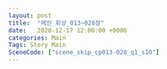 ```yaml
---
layout: post
title:  "메인_회상_013~028장"
date:   2020-12-17 12:00:00 +0000
categories: Main
Tags: Story Main
SceneCode: ["scene_skip_cp013-028_q1_s10"]
---
```

